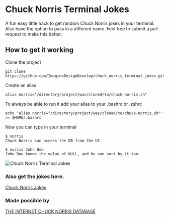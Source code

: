 # Chuck Norris Terminal Jokes
A fun easy little hack to get random Chuck Norris jokes in your terminal. Also have the option to pass in a different name. Feel free to submit a pull request to make this better.

## How to get it working
Clone the project
```
git clone https://github.com/ImagineDesignDevelop/chuck_norris_terminal_jokes.git
```

Create an alias 
```
alias norris="/directory/project/was/cloned/to/chuck-norris.sh" 
```

To always be able to run it add your alias to your .bashrc or .zshrc
```
echo 'alias norris="/directory/project/was/cloned/to/chuck-norris.sh"' >> $HOME/.bashrc
```

Now you can type in your terminal
``` termial
$ norris
Chuck Norris can access the DB from the UI.

$ norris John Doe
John Doe knows the value of NULL, and he can sort by it too.
```

![Chuck Norris Terminal Jokes](https://res.cloudinary.com/imagine-design-develop/image/upload/v1533100180/Screen_Shot_2018-07-31_at_10.03.22_PM-1.png)

### Also get the jokes here.
<a href="https://safe-falls-15811.herokuapp.com/">Chuck Norris Jokes</a>

### Made possible by
<a href="http://www.icndb.com/">THE INTERNET CHUCK NORRIS DATABASE</a>

